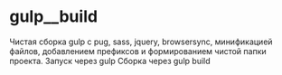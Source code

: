 # gulp__build
Чистая сборка gulp с pug, sass, jquery, browsersync, минификацией файлов, добавлением префиксов и формированием чистой папки проекта.
Запуск через gulp
Сборка через gulp build

